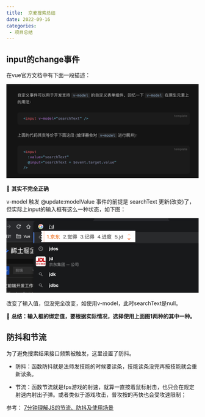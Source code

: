 ```yaml
---
title:  京麦搜索总结
date: 2022-09-16
categories: 
 - 项目总结
---
```

<Boxx type='tip' />

## input的change事件

在vue官方文档中有下面一段描述：

![p](../../img/22-09-16.png)

:dolphin: **其实不完全正确**

v-model 触发 @update:modelValue 事件的前提是 searchText 更新(改变)了，但实际上input的输入框有这么一种状态，如下图：

![p](../../img/22-09-16-2.png)

改变了输入值，但没完全改变，如使用v-model，此时searchText是null。

:book: **总结：输入框的绑定值，要根据实际情况，选择使用上面图1两种的其中一种。**

## 防抖和节流

为了避免搜索结果接口频繁被触发，这里设置了防抖。 

- 防抖：函数防抖就是法师发技能的时候要读条，技能读条没完再按技能就会重新读条。

- 节流：函数节流就是fps游戏的射速，就算一直按着鼠标射击，也只会在规定射速内射出子弹。或者类似于游戏攻击，普攻按的再快也会受攻速限制；

参考： [7分钟理解JS的节流、防抖及使用场景](https://juejin.cn/post/6844903669389885453)